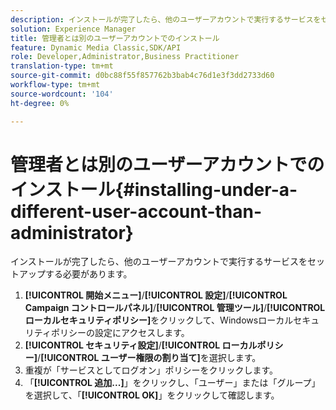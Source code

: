 ```yaml
---
description: インストールが完了したら、他のユーザーアカウントで実行するサービスをセットアップする必要があります。
solution: Experience Manager
title: 管理者とは別のユーザーアカウントでのインストール
feature: Dynamic Media Classic,SDK/API
role: Developer,Administrator,Business Practitioner
translation-type: tm+mt
source-git-commit: d0bc88f55f857762b3bab4c76d1e3f3dd2733d60
workflow-type: tm+mt
source-wordcount: '104'
ht-degree: 0%

---
```



# 管理者とは別のユーザーアカウントでのインストール{#installing-under-a-different-user-account-than-administrator}

インストールが完了したら、他のユーザーアカウントで実行するサービスをセットアップする必要があります。

1. **[!UICONTROL 開始メニュー]**/**[!UICONTROL 設定]**/**[!UICONTROL Campaign コントロールパネル]**/**[!UICONTROL 管理ツール]**/**[!UICONTROL ローカルセキュリティポリシー]**&#x200B;をクリックして、Windowsローカルセキュリティポリシーの設定にアクセスします。
1. **[!UICONTROL セキュリティ設定]**/**[!UICONTROL ローカルポリシー]**/**[!UICONTROL ユーザー権限の割り当て]**&#x200B;を選択します。
1. 重複が「サービスとしてログオン」ポリシーをクリックします。
1. 「**[!UICONTROL 追加...]**」をクリックし、「ユーザー」または「グループ」を選択して、「**[!UICONTROL OK]**」をクリックして確認します。
